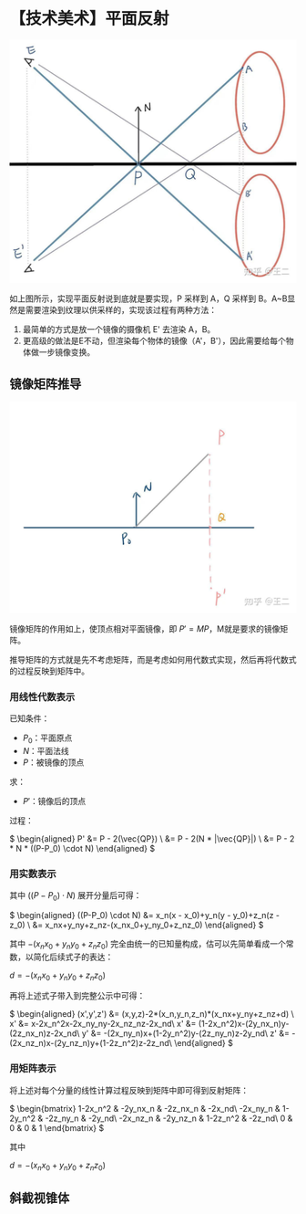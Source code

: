 # 【技术美术】平面反射

![平面反射原理](../../../assets/images/v2-75d8fafdbc526684be7708ca44b9ffbc_1440w.jpg)

如上图所示，实现平面反射说到底就是要实现，P 采样到 A，Q 采样到 B。A~B显然是需要渲染到纹理以供采样的，实现该过程有两种方法：

1. 最简单的方式是放一个镜像的摄像机 E' 去渲染 A，B。
2. 更高级的做法是E不动，但渲染每个物体的镜像（A'，B'），因此需要给每个物体做一步镜像变换。

## 镜像矩阵推导

![镜像变换](../../../assets/images/v2-06be035a181f40dc81360c32a55ea8a0_1440w.jpg)

镜像矩阵的作用如上，使顶点相对平面镜像，即 $P' = MP$，M就是要求的镜像矩阵。

推导矩阵的方式就是先不考虑矩阵，而是考虑如何用代数式实现，然后再将代数式的过程反映到矩阵中。

### 用线性代数表示

已知条件：

- $P_0$：平面原点
- $N$：平面法线
- $P$：被镜像的顶点

求：

- $P'$：镜像后的顶点

过程：

$
\begin{aligned}
P'
&= P - 2(\vec{QP})  \\
&= P - 2(N * |\vec{QP}|) \\
&= P - 2 * N * ((P-P_0) \cdot N)
\end{aligned}
$

### 用实数表示

其中 $((P-P_0) \cdot N)$ 展开分量后可得：

$
\begin{aligned}
((P-P_0) \cdot N) &= x_n(x - x_0)+y_n(y - y_0)+z_n(z - z_0) \\
&= x_nx+y_ny+z_nz-(x_nx_0+y_ny_0+z_nz_0)
\end{aligned}
$

其中 $-(x_nx_0+y_ny_0+z_nz_0)$ 完全由统一的已知量构成，估可以先简单看成一个常数，以简化后续式子的表达：

$d = -(x_nx_0+y_ny_0+z_nz_0)$

再将上述式子带入到完整公示中可得：

$
\begin{aligned}
(x',y',z') &= (x,y,z)-2*(x_n,y_n,z_n)*(x_nx+y_ny+z_nz+d) \\
x' &= x-2x_n^2x-2x_ny_ny-2x_nz_nz-2x_nd\\
x' &= (1-2x_n^2)x-(2y_nx_n)y-(2z_nx_n)z-2x_nd\\
y' &= -(2x_ny_n)x+(1-2y_n^2)y-(2z_ny_n)z-2y_nd\\
z' &= -(2x_nz_n)x-(2y_nz_n)y+(1-2z_n^2)z-2z_nd\\
\end{aligned}
$

### 用矩阵表示

将上述对每个分量的线性计算过程反映到矩阵中即可得到反射矩阵：

$
\begin{bmatrix}
1-2x_n^2 & -2y_nx_n & -2z_nx_n & -2x_nd\\
-2x_ny_n & 1-2y_n^2 & -2z_ny_n & -2y_nd\\
-2x_nz_n & -2y_nz_n & 1-2z_n^2 & -2z_nd\\
0 & 0 & 0 & 1
\end{bmatrix}
$

其中

$d = -(x_nx_0+y_ny_0+z_nz_0)$

## 斜截视锥体